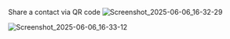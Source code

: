 Share a contact via QR code
![Screenshot_2025-06-06_16-32-29](https://github.com/user-attachments/assets/ef84efbf-5fdf-41d0-99b4-7b82049edc3f)

![Screenshot_2025-06-06_16-33-12](https://github.com/user-attachments/assets/d2414715-8f64-48ea-b066-8deb4a91894d)
